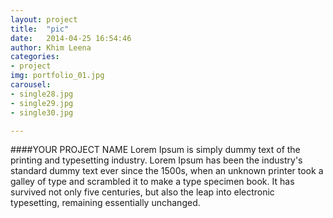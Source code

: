 ```yaml
---
layout: project
title:  "pic"
date:   2014-04-25 16:54:46
author: Khim Leena
categories:
- project
img: portfolio_01.jpg
carousel:
- single28.jpg
- single29.jpg
- single30.jpg

---
```

####YOUR PROJECT NAME
Lorem Ipsum is simply dummy text of the printing and typesetting industry. Lorem Ipsum has been the industry's standard dummy text ever since the 1500s, when an unknown printer took a galley of type and scrambled it to make a type specimen book. It has survived not only five centuries, but also the leap into electronic typesetting, remaining essentially unchanged.
